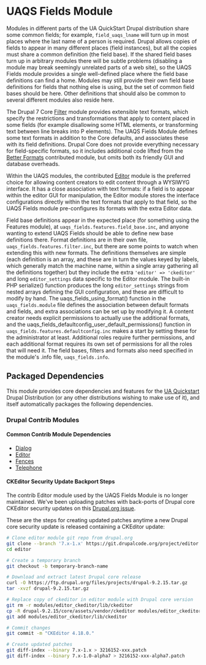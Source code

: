 # UAQS Fields Module

Modules in different parts of the UA QuickStart Drupal distribution share some common fields; for example, `field_uaqs_lname` will turn up in most places where the last name of a person is required. Drupal allows copies of fields to appear in many different places (field instances), but all the copies must share a common definition (the field base). If the shared field bases turn up in arbitrary modules there will be subtle problems (disabling a module may break seemingly unrelated parts of a web site), so the UAQS Fields module provides a single well-defined place where the field base definitions can find a home. Modules may still provide their own field base definitions for fields that nothing else is using, but the set of common field bases should be here. Other definitions that should also be common to several different modules also reside here.

The Drupal 7 Core [Filter](https://www.drupal.org/documentation/modules/filter) module provides extensible text formats, which specify the restrictions and transformations that apply to content placed in some fields (for example disallowing some HTML elements, or transforming text between line breaks into P elements). The UAQS Fields Module defines some text formats in addition to the Core defaults, and associates these with its field definitions. Drupal Core does not provide everything necessary for field-specific formats, so it includes additional code lifted from the [Better Formats](https://www.drupal.org/project/better_formats) contributed module, but omits both its friendly GUI and database overheads.

Within the UAQS modules, the contributed [Editor](https://www.drupal.org/project/editor) module is the preferred choice for allowing content creators to edit content through a WYSIWYG interface. It has a close association with text formats: if a field is to appear within the editor GUI for manipulation, the Editor module stores the interface configurations directly within the text formats that apply to that field, so the UAQS Fields module pre-configures its formats with the extra Editor data.

Field base definitions appear in the expected place (for something using the Features module), at `uaqs_fields.features.field_base.inc`, and anyone wanting to extend UAQS Fields should be able to define new base definitions there. Format definitions are in their own file, `uaqs_fields.features.filter.inc`, but there are some points to watch when extending this with new formats. The definitions themselves are simple (each definition is an array, and these are in turn the values keyed by labels, which generally match the machine name, within a single array gathering all the definitions together) but they include the extra `'editor' => 'ckeditor'` and long `editor_settings` data specific to the Editor module. The built-in PHP serialize() function produces the long `editor_settings` strings from nested arrays defining the GUI configuration, and these are difficult to modify by hand. The uaqs_fields_using_format() function in the `uaqs_fields.module` file defines the association between default formats and fields, and extra associations can be set up by modifying it. A content creator needs explicit permissions to actually use the additional formats, and the uaqs_fields_defaultconfig_user_default_permissions() function in `uaqs_fields.features.defaultconfig.inc` makes a start by setting these for the administrator at least. Additional roles require further permissions, and each additional format requires its own set of permissions for all the roles that will need it. The field bases, filters and formats also need specified in the module's .info file, `uaqs_fields.info`.

## Packaged Dependencies

This module provides core dependencies and features for the [UA Quickstart](https://bitbucket.org/ua_drupal/ua_quickstart) Drupal Distribution (or any other distributions wishing to make use of it), and itself automatically packages the following dependencies.

### Drupal Contrib Modules

#### Common Contrib Module Dependencies
- [Dialog](https://www.drupal.org/project/dialog)
- [Editor](https://www.drupal.org/project/editor)
- [Fences](https://www.drupal.org/project/fences)
- [Telephone](https://www.drupal.org/project/telephone)


#### CKEditor Security Update Backport Steps

The contrib Editor module used by the UAQS Fields Module is no longer
maintained. We've been uploading patches with back-ports of Drupal core CKEditor
security updates on this [Drupal.org issue](https://www.drupal.org/project/editor/issues/3216152).

These are the steps for creating updated patches anytime a new Drupal core
security update is released containing a CKEditor update:

```sh
# Clone editor module git repo from drupal.org
git clone --branch '7.x-1.x' https://git.drupalcode.org/project/editor.git
cd editor

# Create a temporary branch
git checkout -b temporary-branch-name

# Download and extract latest Drupal core release
curl -O https://ftp.drupal.org/files/projects/drupal-9.2.15.tar.gz
tar -xvzf drupal-9.2.15.tar.gz

# Replace copy of ckeditor in editor module with Drupal core version
git rm -r modules/editor_ckeditor/lib/ckeditor
cp -R drupal-9.2.15/core/assets/vendor/ckeditor modules/editor_ckeditor/lib/.
git add modules/editor_ckeditor/lib/ckeditor

# Commit changes
git commit -m "CKEditor 4.18.0."

# Create updated patches
git diff-index --binary 7.x-1.x > 3216152-xxx.patch
git diff-index --binary 7.x-1.0-alpha7 > 3216152-xxx-alpha7.patch
```

